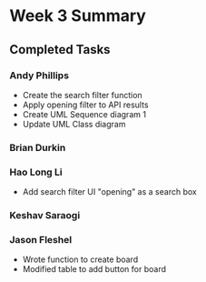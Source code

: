 # Week 3 Summary

## Completed Tasks

### Andy Phillips
* Create the search filter function
* Apply opening filter to API results
* Create UML Sequence diagram 1
* Update UML Class diagram

### Brian Durkin

### Hao Long Li
* Add search filter UI "opening" as a search box
### Keshav Saraogi

### Jason Fleshel
* Wrote function to create board
* Modified table to add button for board